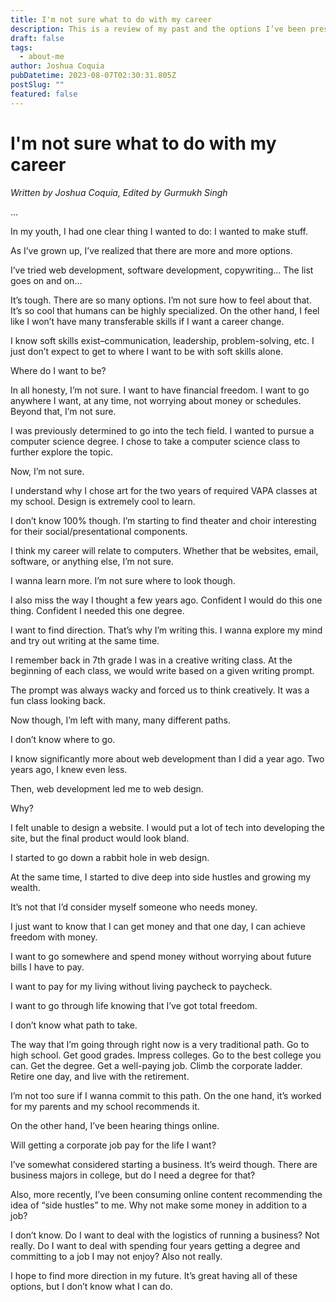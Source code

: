 ```yaml
---
title: I'm not sure what to do with my career
description: This is a review of my past and the options I’ve been presented by people in real life and on the internet.
draft: false
tags:
  - about-me
author: Joshua Coquia
pubDatetime: 2023-08-07T02:30:31.805Z
postSlug: ""
featured: false
---
```


# I'm not sure what to do with my career

_Written by Joshua Coquia, Edited by Gurmukh Singh_

...

In my youth, I had one clear thing I wanted to do: I wanted to make stuff.

As I’ve grown up, I’ve realized that there are more and more options.

I’ve tried web development, software development, copywriting… The list goes on and on…

It’s tough. There are so many options. I’m not sure how to feel about that. It’s so cool that humans can be highly specialized. On the other hand, I feel like I won’t have many transferable skills if I want a career change.

I know soft skills exist–communication, leadership, problem-solving, etc. I just don’t expect to get to where I want to be with soft skills alone.

Where do I want to be?

In all honesty, I’m not sure. I want to have financial freedom. I want to go anywhere I want, at any time, not worrying about money or schedules. Beyond that, I’m not sure.

I was previously determined to go into the tech field. I wanted to pursue a computer science degree. I chose to take a computer science class to further explore the topic.

Now, I’m not sure.

I understand why I chose art for the two years of required VAPA classes at my school. Design is extremely cool to learn.

I don’t know 100% though. I’m starting to find theater and choir interesting for their social/presentational components.

I think my career will relate to computers. Whether that be websites, email, software, or anything else, I’m not sure.

I wanna learn more. I’m not sure where to look though.

I also miss the way I thought a few years ago. Confident I would do this one thing. Confident I needed this one degree.

I want to find direction. That’s why I’m writing this. I wanna explore my mind and try out writing at the same time.

I remember back in 7th grade I was in a creative writing class. At the beginning of each class, we would write based on a given writing prompt.

The prompt was always wacky and forced us to think creatively. It was a fun class looking back.

Now though, I’m left with many, many different paths.

I don’t know where to go.

I know significantly more about web development than I did a year ago. Two years ago, I knew even less.

Then, web development led me to web design.

Why?

I felt unable to design a website. I would put a lot of tech into developing the site, but the final product would look bland.

I started to go down a rabbit hole in web design.

At the same time, I started to dive deep into side hustles and growing my wealth.

It’s not that I’d consider myself someone who needs money.

I just want to know that I can get money and that one day, I can achieve freedom with money.

I want to go somewhere and spend money without worrying about future bills I have to pay.

I want to pay for my living without living paycheck to paycheck.

I want to go through life knowing that I’ve got total freedom.

I don’t know what path to take.

The way that I’m going through right now is a very traditional path. Go to high school. Get good grades. Impress colleges. Go to the best college you can. Get the degree. Get a well-paying job. Climb the corporate ladder. Retire one day, and live with the retirement.

I’m not too sure if I wanna commit to this path. On the one hand, it’s worked for my parents and my school recommends it.

On the other hand, I’ve been hearing things online.

Will getting a corporate job pay for the life I want?

I’ve somewhat considered starting a business. It’s weird though. There are business majors in college, but do I need a degree for that?

Also, more recently, I’ve been consuming online content recommending the idea of “side hustles” to me. Why not make some money in addition to a job?

I don’t know. Do I want to deal with the logistics of running a business? Not really. Do I want to deal with spending four years getting a degree and committing to a job I may not enjoy? Also not really.

I hope to find more direction in my future. It’s great having all of these options, but I don’t know what I can do.
